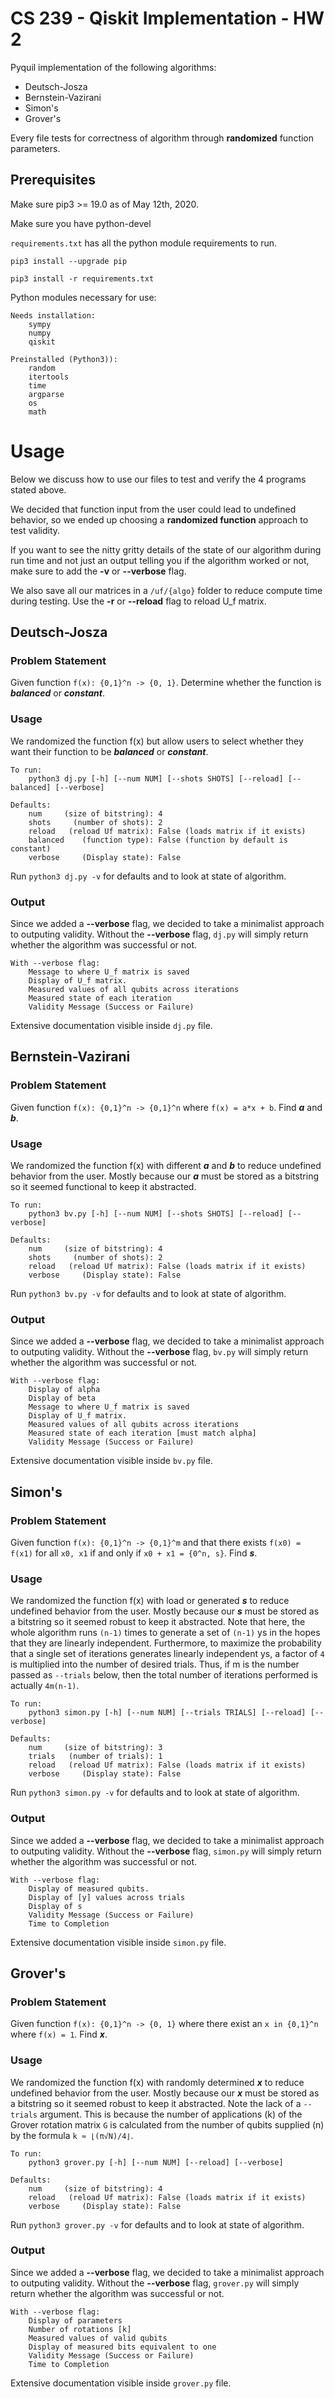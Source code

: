 # CS 239 - Qiskit Implementation - HW 2

Pyquil implementation of the following algorithms:

- Deutsch-Josza
- Bernstein-Vazirani
- Simon's
- Grover's

Every file tests for correctness of algorithm through **randomized** function parameters. 

## Prerequisites

Make sure pip3 >= 19.0 as of May 12th, 2020. 

Make sure you have python-devel

```requirements.txt``` has all the python module requirements to run.

```
pip3 install --upgrade pip

pip3 install -r requirements.txt
```

Python modules necessary for use:
```
Needs installation:
    sympy
    numpy
    qiskit

Preinstalled (Python3)):
    random
    itertools
    time
    argparse
    os
    math
```

# Usage
Below we discuss how to use our files to test and verify the 4 programs stated above.

We decided that function input from the user could lead to undefined behavior, so we ended up choosing a **randomized function** approach to test validity. 

If you want to see the nitty gritty details of the state of our algorithm during run time and not just an output telling you if the algorithm worked or not, make sure to add the **-v** or **--verbose** flag.

We also save all our matrices in a `/uf/{algo}` folder to reduce compute time during testing. Use the **-r** or **--reload** flag to reload U_f matrix.

## Deutsch-Josza

### Problem Statement
Given function `f(x): {0,1}^n -> {0, 1}`. Determine whether the function is ***balanced*** or ***constant***.

### Usage
We randomized the function f(x) but allow users to select whether they want their function to be ***balanced*** or ***constant***.

```
To run:
    python3 dj.py [-h] [--num NUM] [--shots SHOTS] [--reload] [--balanced] [--verbose]

Defaults:
    num     (size of bitstring): 4
    shots     (number of shots): 2
    reload   (reload Uf matrix): False (loads matrix if it exists)
    balanced    (function type): False (function by default is constant)
    verbose     (Display state): False
```

Run `python3 dj.py -v` for defaults and to look at state of algorithm. 

### Output
Since we added a **--verbose** flag, we decided to take a minimalist approach to outputing validity. Without the **--verbose** flag, `dj.py` will simply return whether the algorithm was successful or not. 

```
With --verbose flag:
    Message to where U_f matrix is saved
    Display of U_f matrix.
    Measured values of all qubits across iterations
    Measured state of each iteration
    Validity Message (Success or Failure)
```

Extensive documentation visible inside `dj.py` file.

## Bernstein-Vazirani

### Problem Statement
Given function `f(x): {0,1}^n -> {0,1}^n` where `f(x) = a*x + b`. Find ***a*** and ***b***.

### Usage
We randomized the function f(x) with different ***a*** and ***b*** to reduce undefined behavior from the user. Mostly because our ***a*** must be stored as a bitstring so it seemed functional to keep it abstracted.

```
To run:
    python3 bv.py [-h] [--num NUM] [--shots SHOTS] [--reload] [--verbose]

Defaults:
    num     (size of bitstring): 4
    shots     (number of shots): 2
    reload   (reload Uf matrix): False (loads matrix if it exists)
    verbose     (Display state): False
```

Run `python3 bv.py -v` for defaults and to look at state of algorithm. 

### Output
Since we added a **--verbose** flag, we decided to take a minimalist approach to outputing validity. Without the **--verbose** flag, `bv.py` will simply return whether the algorithm was successful or not. 

```
With --verbose flag:
    Display of alpha
    Display of beta
    Message to where U_f matrix is saved
    Display of U_f matrix.
    Measured values of all qubits across iterations
    Measured state of each iteration [must match alpha]
    Validity Message (Success or Failure)
```

Extensive documentation visible inside `bv.py` file.

## Simon's

### Problem Statement
Given function `f(x): {0,1}^n -> {0,1}^m` and that there exists `f(x0) = f(x1)` for all `x0, x1` if and only if `x0 + x1 = {0^n, s}`. Find ***s***.

### Usage
We randomized the function f(x) with load or generated ***s*** to reduce undefined behavior from the user. Mostly because our ***s*** must be stored as a bitstring so it seemed robust to keep it abstracted.
Note that here, the whole algorithm runs `(n-1)` times to generate a set of `(n-1)` ys in the hopes that they are linearly independent.
Furthermore, to maximize the probability that a single set of iterations generates linearly independent ys, a factor of `4` is multiplied into the number of desired trials.
Thus, if m is the number passed as `--trials` below, then the total number of iterations performed is actually `4m(n-1)`.

```
To run:
    python3 simon.py [-h] [--num NUM] [--trials TRIALS] [--reload] [--verbose]

Defaults:
    num     (size of bitstring): 3
    trials   (number of trials): 1
    reload   (reload Uf matrix): False (loads matrix if it exists)
    verbose     (Display state): False
```

Run `python3 simon.py -v` for defaults and to look at state of algorithm. 

### Output
Since we added a **--verbose** flag, we decided to take a minimalist approach to outputing validity. Without the **--verbose** flag, `simon.py` will simply return whether the algorithm was successful or not. 

```
With --verbose flag:
    Display of measured qubits.
    Display of [y] values across trials 
    Display of s
    Validity Message (Success or Failure)
    Time to Completion
```

Extensive documentation visible inside `simon.py` file.

## Grover's

### Problem Statement
Given function `f(x): {0,1}^n -> {0, 1}` where there exist an `x in {0,1}^n` where `f(x) = 1`. Find ***x***.

### Usage
We randomized the function f(x) with randomly determined ***x*** to reduce undefined behavior from the user. Mostly because our ***x*** must be stored as a bitstring so it seemed robust to keep it abstracted.
Note the lack of a `--trials` argument.
This is because the number of applications (k) of the Grover rotation matrix `G` is calculated from the number of qubits supplied (n) by the formula `k ≈ ⌊(π√N)/4⌋`.

```
To run:
    python3 grover.py [-h] [--num NUM] [--reload] [--verbose]

Defaults:
    num     (size of bitstring): 4
    reload   (reload Uf matrix): False (loads matrix if it exists)
    verbose     (Display state): False
```

Run `python3 grover.py -v` for defaults and to look at state of algorithm. 

### Output
Since we added a **--verbose** flag, we decided to take a minimalist approach to outputing validity. Without the **--verbose** flag, `grover.py` will simply return whether the algorithm was successful or not. 

```
With --verbose flag:
    Display of parameters
    Number of rotations [k]
    Measured values of valid qubits
    Display of measured bits equivalent to one
    Validity Message (Success or Failure)
    Time to Completion
```

Extensive documentation visible inside `grover.py` file.
